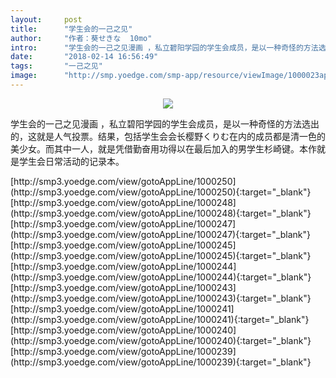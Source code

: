 ```yaml
---
layout:     post
title:      "学生会的一己之见"
author:     "作者：葵せきな  10mo"
intro:      "学生会的一己之见漫画 ，私立碧阳学园的学生会成员，是以一种奇怪的方法选出的，这就是人气投票。结果，包括学生会会长樱野くりむ在内的成员都是清一色的美少女。而其中一人，就是凭借勤奋用功得以在最后加入的男学生杉崎键。本作就是学生会日常活动的记录本。"
date:       "2018-02-14 16:56:49"
tags:       "一己之见"
image:      "http://smp.yoedge.com/smp-app/resource/viewImage/1000023appline.png"
---
```

<div style="text-align: center">
<p><img src="http://smp.yoedge.com/smp-app/resource/viewImage/1000023appline.png"/></p>
</div>
<p class="post-meta">
<span>学生会的一己之见漫画 ，私立碧阳学园的学生会成员，是以一种奇怪的方法选出的，这就是人气投票。结果，包括学生会会长樱野くりむ在内的成员都是清一色的美少女。而其中一人，就是凭借勤奋用功得以在最后加入的男学生杉崎键。本作就是学生会日常活动的记录本。</span>
</p>
[http://smp3.yoedge.com/view/gotoAppLine/1000250](http://smp3.yoedge.com/view/gotoAppLine/1000250){:target="_blank"}
[http://smp3.yoedge.com/view/gotoAppLine/1000248](http://smp3.yoedge.com/view/gotoAppLine/1000248){:target="_blank"}
[http://smp3.yoedge.com/view/gotoAppLine/1000247](http://smp3.yoedge.com/view/gotoAppLine/1000247){:target="_blank"}
[http://smp3.yoedge.com/view/gotoAppLine/1000245](http://smp3.yoedge.com/view/gotoAppLine/1000245){:target="_blank"}
[http://smp3.yoedge.com/view/gotoAppLine/1000244](http://smp3.yoedge.com/view/gotoAppLine/1000244){:target="_blank"}
[http://smp3.yoedge.com/view/gotoAppLine/1000243](http://smp3.yoedge.com/view/gotoAppLine/1000243){:target="_blank"}
[http://smp3.yoedge.com/view/gotoAppLine/1000241](http://smp3.yoedge.com/view/gotoAppLine/1000241){:target="_blank"}
[http://smp3.yoedge.com/view/gotoAppLine/1000240](http://smp3.yoedge.com/view/gotoAppLine/1000240){:target="_blank"}
[http://smp3.yoedge.com/view/gotoAppLine/1000239](http://smp3.yoedge.com/view/gotoAppLine/1000239){:target="_blank"}


